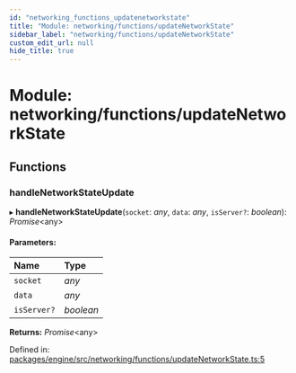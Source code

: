```yaml
---
id: "networking_functions_updatenetworkstate"
title: "Module: networking/functions/updateNetworkState"
sidebar_label: "networking/functions/updateNetworkState"
custom_edit_url: null
hide_title: true
---
```


# Module: networking/functions/updateNetworkState

## Functions

### handleNetworkStateUpdate

▸ **handleNetworkStateUpdate**(`socket`: *any*, `data`: *any*, `isServer?`: *boolean*): *Promise*<any\>

#### Parameters:

Name | Type |
:------ | :------ |
`socket` | *any* |
`data` | *any* |
`isServer?` | *boolean* |

**Returns:** *Promise*<any\>

Defined in: [packages/engine/src/networking/functions/updateNetworkState.ts:5](https://github.com/xr3ngine/xr3ngine/blob/716a06460/packages/engine/src/networking/functions/updateNetworkState.ts#L5)
